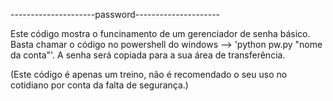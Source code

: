 ---------------------password---------------------

Este código mostra o funcinamento de um gerenciador de senha básico.
Basta chamar o código no powershell do windows --> 'python pw.py "nome da conta"'.
A senha será copiada para a sua área de transferência.

(Este código é apenas um treino, não é recomendado o seu uso no cotidiano por conta da falta de segurança.)